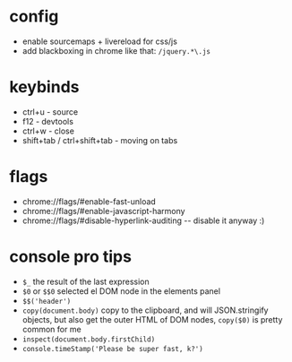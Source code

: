 # config
- enable sourcemaps + livereload for css/js
- add blackboxing in chrome like that: `/jquery.*\.js`

# keybinds
- ctrl+u - source
- f12 - devtools
- ctrl+w - close
- shift+tab / ctrl+shift+tab - moving on tabs

# flags
- chrome://flags/#enable-fast-unload
- chrome://flags/#enable-javascript-harmony
- chrome://flags/#disable-hyperlink-auditing -- disable it anyway :)

# console pro tips
- `$_` the result of the last expression
- `$0` or `$$0` selected el DOM node in the elements panel
- `$$('header')`
- `copy(document.body)` copy to the clipboard, and will JSON.stringify objects, but also get the outer HTML of DOM nodes, `copy($0)` is pretty common for me
- `inspect(document.body.firstChild)`
- `console.timeStamp('Please be super fast, k?')`
